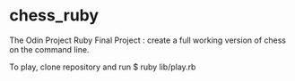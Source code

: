 # chess_ruby
The Odin Project Ruby Final Project : create a full working version of chess on the command line.

To play, clone repository and run $ ruby lib/play.rb

